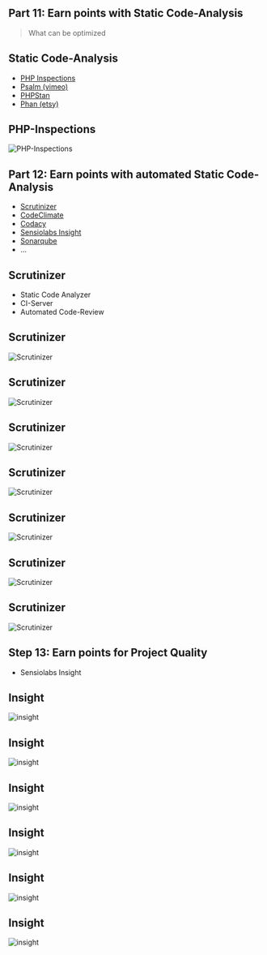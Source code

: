 ## Part 11: Earn points with Static Code-Analysis

> What can be optimized



## Static Code-Analysis

* [PHP Inspections](https://plugins.jetbrains.com/plugin/7622-php-inspections-ea-extended-)
* [Psalm (vimeo)](https://github.com/vimeo/psalm)
* [PHPStan](https://github.com/phpstan/phpstan)
* [Phan (etsy)](https://github.com/etsy/phan)



## PHP-Inspections

![PHP-Inspections](../resources/EAExtended.png)



## Part 12: Earn points with automated Static Code-Analysis
 
* [Scrutinizer](https://scrutinizer.com)
* [CodeClimate](https://codeclimate.com)
* [Codacy](https://codacy.com)
* [Sensiolabs Insight](http://insight.sensiolabs.com)
* [Sonarqube](https://www.sonarqube.org)
* …



## Scrutinizer

* Static Code Analyzer
* CI-Server
* Automated Code-Review



## Scrutinizer

![Scrutinizer](../resources/scrutinizer_1.png)



## Scrutinizer

![Scrutinizer](../resources/scrutinizer_5.png)



## Scrutinizer

![Scrutinizer](../resources/scrutinizer_6.png)




## Scrutinizer

![Scrutinizer](../resources/scrutinizer_8.png)



## Scrutinizer

![Scrutinizer](../resources/scrutinizer_9.png)



## Scrutinizer

![Scrutinizer](../resources/scrutinizer_10.png)



## Scrutinizer

![Scrutinizer](../resources/scrutinizer_11.png)




## Step 13: Earn points for Project Quality 

* Sensiolabs Insight



## Insight

![insight](../resources/insight_1.png)




## Insight

![insight](../resources/insight_5.png)





## Insight

![insight](../resources/insight_7.png)



## Insight

![insight](../resources/insight_8.png)



## Insight

![insight](../resources/insight_9.png)



## Insight

![insight](../resources/github_pr_with_insiight-check.png)

